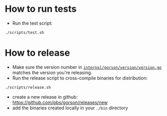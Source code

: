 # How to run tests

* Run the test script:

```
./scripts/test.sh
```

# How to release

* Make sure the version number in [`internal/gorson/version/version.go`](/internal/gorson/version/version.go) matches the version you're releasing.
* Run the release script to cross-compile binaries for distribution:
```
./scripts/release.sh
```
* create a new release in github: https://github.com/pbs/gorson/releases/new
* add the binaries created locally in your `./bin` directory
